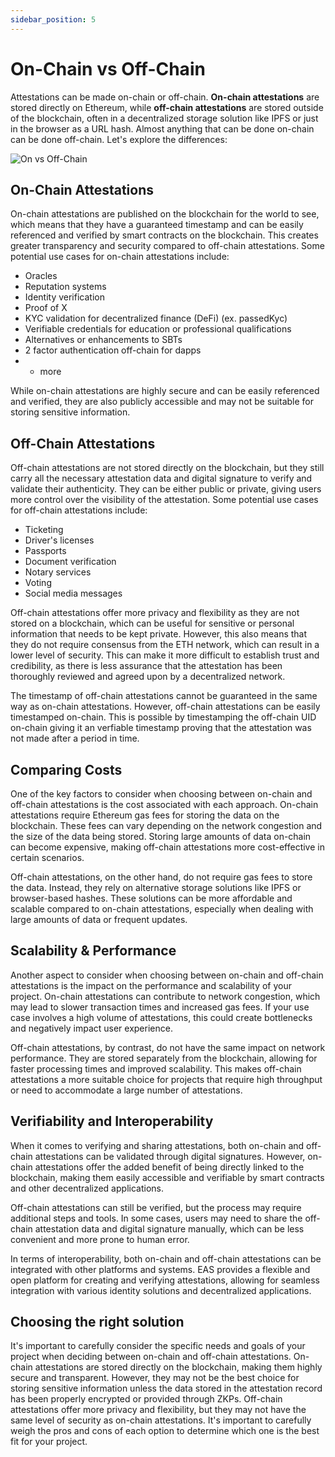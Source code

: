 ```yaml
---
sidebar_position: 5
---
```


# On-Chain vs Off-Chain
Attestations can be made on-chain or off-chain. **On-chain attestations** are stored directly on Ethereum, while **off-chain attestations** are stored outside of the blockchain, often in a decentralized storage solution like IPFS or just in the browser as a URL hash. Almost anything that can be done on-chain can be done off-chain. Let's explore the differences:

 ![On vs Off-Chain](./img/on-off-v1.png)


## On-Chain Attestations
On-chain attestations are published on the blockchain for the world to see, which means that they have a guaranteed timestamp and can be easily referenced and verified by smart contracts on the blockchain. This creates greater transparency and security compared to off-chain attestations. Some potential use cases for on-chain attestations include:

- Oracles
- Reputation systems
- Identity verification
- Proof of X
- KYC validation for decentralized finance (DeFi) (ex. passedKyc)
- Verifiable credentials for education or professional qualifications
- Alternatives or enhancements to SBTs
- 2 factor authentication off-chain for dapps
- + more

While on-chain attestations are highly secure and can be easily referenced and verified, they are also publicly accessible and may not be suitable for storing sensitive information.

## Off-Chain Attestations
Off-chain attestations are not stored directly on the blockchain, but they still carry all the necessary attestation data and digital signature to verify and validate their authenticity. They can be either public or private, giving users more control over the visibility of the attestation. Some potential use cases for off-chain attestations include:

- Ticketing
- Driver's licenses
- Passports
- Document verification
- Notary services
- Voting
- Social media messages

Off-chain attestations offer more privacy and flexibility as they are not stored on a blockchain, which can be useful for sensitive or personal information that needs to be kept private. However, this also means that they do not require consensus from the ETH network, which can result in a lower level of security. This can make it more difficult to establish trust and credibility, as there is less assurance that the attestation has been thoroughly reviewed and agreed upon by a decentralized network.

The timestamp of off-chain attestations cannot be guaranteed in the same way as on-chain attestations. However, off-chain attestations can be easily timestamped on-chain. This is possible by timestamping the off-chain UID on-chain giving it an verfiable timestamp proving that the attestation was not made after a period in time. 

## Comparing Costs
One of the key factors to consider when choosing between on-chain and off-chain attestations is the cost associated with each approach. On-chain attestations require Ethereum gas fees for storing the data on the blockchain. These fees can vary depending on the network congestion and the size of the data being stored. Storing large amounts of data on-chain can become expensive, making off-chain attestations more cost-effective in certain scenarios.

Off-chain attestations, on the other hand, do not require gas fees to store the data. Instead, they rely on alternative storage solutions like IPFS or browser-based hashes. These solutions can be more affordable and scalable compared to on-chain attestations, especially when dealing with large amounts of data or frequent updates.

## Scalability & Performance
Another aspect to consider when choosing between on-chain and off-chain attestations is the impact on the performance and scalability of your project. On-chain attestations can contribute to network congestion, which may lead to slower transaction times and increased gas fees. If your use case involves a high volume of attestations, this could create bottlenecks and negatively impact user experience.

Off-chain attestations, by contrast, do not have the same impact on network performance. They are stored separately from the blockchain, allowing for faster processing times and improved scalability. This makes off-chain attestations a more suitable choice for projects that require high throughput or need to accommodate a large number of attestations.

## Verifiability and Interoperability
When it comes to verifying and sharing attestations, both on-chain and off-chain attestations can be validated through digital signatures. However, on-chain attestations offer the added benefit of being directly linked to the blockchain, making them easily accessible and verifiable by smart contracts and other decentralized applications.

Off-chain attestations can still be verified, but the process may require additional steps and tools. In some cases, users may need to share the off-chain attestation data and digital signature manually, which can be less convenient and more prone to human error.

In terms of interoperability, both on-chain and off-chain attestations can be integrated with other platforms and systems. EAS provides a flexible and open platform for creating and verifying attestations, allowing for seamless integration with various identity solutions and decentralized applications.

## Choosing the right solution
It's important to carefully consider the specific needs and goals of your project when deciding between on-chain and off-chain attestations. On-chain attestations are stored directly on the blockchain, making them highly secure and transparent. However, they may not be the best choice for storing sensitive information unless the data stored in the attestation record has been properly encrypted or provided through ZKPs. Off-chain attestations offer more privacy and flexibility, but they may not have the same level of security as on-chain attestations. It's important to carefully weigh the pros and cons of each option to determine which one is the best fit for your project.
